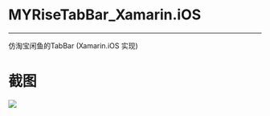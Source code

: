 # MYRiseTabBar_Xamarin.iOS
---
仿淘宝闲鱼的TabBar (Xamarin.iOS 实现)
# 截图
![](http://upload-images.jianshu.io/upload_images/4421101-ad58d98b38fdf661.png?imageMogr2/auto-orient/strip%7CimageView2/2/w/1240)

